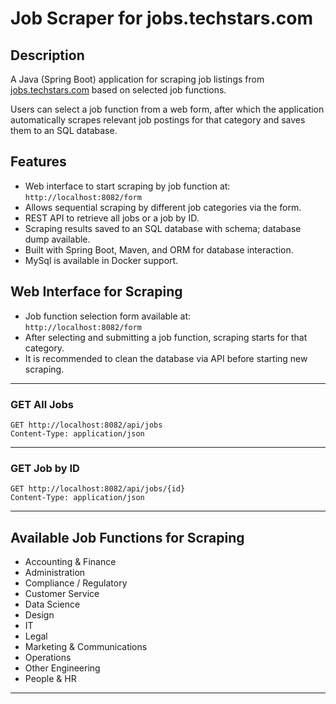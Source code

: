 # Job Scraper for jobs.techstars.com

## Description

A Java (Spring Boot) application for scraping job listings from [jobs.techstars.com](https://jobs.techstars.com/jobs)
based on selected job functions.

Users can select a job function from a web form, after which the application automatically scrapes relevant job postings
for that category and saves them to an SQL database.

## Features

- Web interface to start scraping by job function at:  
  `http://localhost:8082/form`
- Allows sequential scraping by different job categories via the form.
- REST API to retrieve all jobs or a job by ID.
- Scraping results saved to an SQL database with schema; database dump available.
- Built with Spring Boot, Maven, and ORM for database interaction.
- MySql is available in Docker support.

## Web Interface for Scraping

- Job function selection form available at:  
  `http://localhost:8082/form`
- After selecting and submitting a job function, scraping starts for that category.
- It is recommended to clean the database via API before starting new scraping.

---

### GET All Jobs

```
GET http://localhost:8082/api/jobs
Content-Type: application/json
```

---

### GET Job by ID

```
GET http://localhost:8082/api/jobs/{id}
Content-Type: application/json
```

---

## Available Job Functions for Scraping

- Accounting & Finance
- Administration
- Compliance / Regulatory
- Customer Service
- Data Science
- Design
- IT
- Legal
- Marketing & Communications
- Operations
- Other Engineering
- People & HR

---

